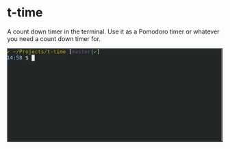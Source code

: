 # t-time

A count down timer in the terminal. Use it as a Pomodoro timer or whatever you need a count down timer for.

![demo-image](./docs/timer.gif)
